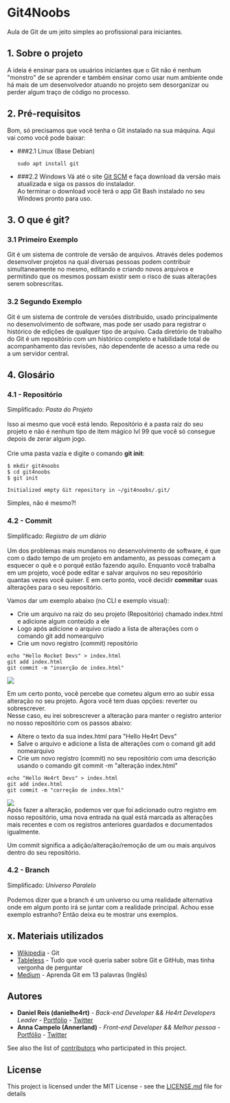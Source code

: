 # Git4Noobs

Aula de Git de um jeito simples ao profissional para iniciantes.

## 1. Sobre o projeto

A ideia é ensinar para os usuários iniciantes que o Git não é nenhum "monstro" de se aprender e também ensinar como usar num ambiente onde há mais de um desenvolvedor atuando no projeto sem desorganizar ou perder algum traço de código no processo. 

## 2. Pré-requisitos 

Bom, só precisamos que você tenha o Git instalado na sua máquina. Aqui vai como você pode baixar:


- ###2.1 Linux (Base Debian)
    ```
    sudo apt install git 
    ```
- ###2.2 Windows
    Vá até o site [Git SCM](https://git-scm.com/downloads) e faça download da versão mais atualizada e siga os passos do instalador.<br>
    Ao terminar o download você terá o app Git Bash instalado no seu Windows pronto para uso.

## 3. O que é git?

### 3.1 Primeiro Exemplo
Git é um sistema de controle de versão de arquivos. Através deles podemos desenvolver projetos na qual diversas pessoas podem contribuir simultaneamente no mesmo, editando e criando novos arquivos e permitindo que os mesmos possam existir sem o risco de suas alterações serem sobrescritas.

### 3.2 Segundo Exemplo
Git é um sistema de controle de versões distribuído, usado principalmente no desenvolvimento de software, mas pode ser usado para registrar o histórico de edições de qualquer tipo de arquivo. Cada diretório de trabalho do Git é um repositório com um histórico completo e habilidade total de acompanhamento das revisões, não dependente de acesso a uma rede ou a um servidor central. 

## 4. Glosário

### 4.1 - Repositório
Simplificado: *Pasta do Projeto* <br><br>
Isso ai mesmo que você está lendo. Repositório é a pasta raiz do seu projeto e não é nenhum tipo de item mágico lvl 99 que você só consegue depois de zerar algum jogo.<br><br>
Crie uma pasta vazia e digite o comando **git init**:

```shell script
$ mkdir git4noobs
$ cd git4noobs
$ git init

Initialized empty Git repository in ~/git4noobs/.git/
```
Simples, não é mesmo?!

### 4.2 - Commit
Simplificado: *Registro de um diário* <br><br>
Um dos problemas mais mundanos no desenvolvimento de software, é que com o dado tempo de um projeto em andamento, as pessoas começam a esquecer o quê e o porquê estão fazendo aquilo.
Enquanto você trabalha em um projeto, você pode editar e salvar arquivos no seu repositório quantas vezes você quiser. E em certo ponto, você decidir **commitar** suas alterações para o seu repositório.   

Vamos dar um exemplo abaixo (no CLI e exemplo visual):
* Crie um arquivo na raiz do seu projeto (Repositório) chamado index.html e adicione algum conteúdo a ele
* Logo após adicione o arquivo criado a lista de alterações com o comando git add nomearquivo
* Crie um novo registro (commit) repositório
```
echo "Hello Rocket Devs" > index.html 
git add index.html
git commit -m "inserção de index.html"
```
<img src="https://placehold.it/1920x200"><br>

Em um certo ponto, você percebe que cometeu algum erro ao subir essa alteração no seu projeto. Agora você tem duas opções: reverter ou sobrescrever.<br>
Nesse caso, eu irei sobrescrever a alteração para manter o registro anterior no nosso repositório com os passos abaixo:
* Altere o texto da sua index.html para "Hello He4rt Devs"
* Salve o arquivo e adicione a lista de alterações com o comand git add nomearquivo
* Crie um novo registro (commit) no seu repositório com uma descrição usando o comando git commit -m "alteração index.html"
```
echo "Hello He4rt Devs" > index.html 
git add index.html
git commit -m "correção de index.html"
```
<img src="https://placehold.it/1920x200"><br>
Após fazer a alteração, podemos ver que foi adicionado outro registro em nosso repositório, uma nova entrada na qual está marcada as alterações mais recentes e com os registros anteriores guardados e documentados igualmente.

Um commit significa a adição/alteração/remoção de um ou mais arquivos dentro do seu repositório.

### 4.2 - Branch
Simplificado: *Universo Paralelo* <br><br>
Podemos dizer que a branch é um universo ou uma realidade alternativa onde em algum ponto irá se juntar com a realidade principal. Achou esse exemplo estranho? Então deixa eu te mostrar uns exemplos.



## x. Materiais utilizados

* [Wikipedia](https://pt.wikipedia.org/wiki/Git) - Git
* [Tableless](https://tableless.com.br/tudo-que-voce-queria-saber-sobre-git-e-github-mas-tinha-vergonha-de-perguntar/) - Tudo que você queria saber sobre Git e GitHub, mas tinha vergonha de perguntar
* [Medium](https://medium.com/faun/learn-git-in-13-words-part-1-of-3-45e83db145fd) - Aprenda Git em 13 palavras (Inglês)

## Autores

* **Daniel Reis (danielhe4rt)** - *Back-end Developer && He4rt Developers Leader* - [Portfólio](https://danielheart.dev) - [Twitter](https://twitter.com/danielhe4rt)
* **Anna Campelo (Annerland)** - *Front-end Developer && Melhor pessoa* - [Portfólio](https://github.com/AnnaCampelo) - [Twitter](https://twitter.com/danielhe4rt)

See also the list of [contributors](https://github.com/your/project/contributors) who participated in this project.

## License

This project is licensed under the MIT License - see the [LICENSE.md](LICENSE.md) file for details
